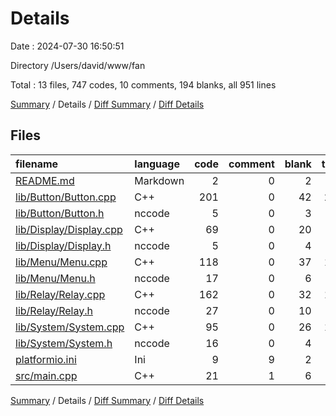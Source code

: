 # Details

Date : 2024-07-30 16:50:51

Directory /Users/david/www/fan

Total : 13 files,  747 codes, 10 comments, 194 blanks, all 951 lines

[Summary](results.md) / Details / [Diff Summary](diff.md) / [Diff Details](diff-details.md)

## Files
| filename | language | code | comment | blank | total |
| :--- | :--- | ---: | ---: | ---: | ---: |
| [README.md](/README.md) | Markdown | 2 | 0 | 2 | 4 |
| [lib/Button/Button.cpp](/lib/Button/Button.cpp) | C++ | 201 | 0 | 42 | 243 |
| [lib/Button/Button.h](/lib/Button/Button.h) | nccode | 5 | 0 | 3 | 8 |
| [lib/Display/Display.cpp](/lib/Display/Display.cpp) | C++ | 69 | 0 | 20 | 89 |
| [lib/Display/Display.h](/lib/Display/Display.h) | nccode | 5 | 0 | 4 | 9 |
| [lib/Menu/Menu.cpp](/lib/Menu/Menu.cpp) | C++ | 118 | 0 | 37 | 155 |
| [lib/Menu/Menu.h](/lib/Menu/Menu.h) | nccode | 17 | 0 | 6 | 23 |
| [lib/Relay/Relay.cpp](/lib/Relay/Relay.cpp) | C++ | 162 | 0 | 32 | 194 |
| [lib/Relay/Relay.h](/lib/Relay/Relay.h) | nccode | 27 | 0 | 10 | 37 |
| [lib/System/System.cpp](/lib/System/System.cpp) | C++ | 95 | 0 | 26 | 121 |
| [lib/System/System.h](/lib/System/System.h) | nccode | 16 | 0 | 4 | 20 |
| [platformio.ini](/platformio.ini) | Ini | 9 | 9 | 2 | 20 |
| [src/main.cpp](/src/main.cpp) | C++ | 21 | 1 | 6 | 28 |

[Summary](results.md) / Details / [Diff Summary](diff.md) / [Diff Details](diff-details.md)
